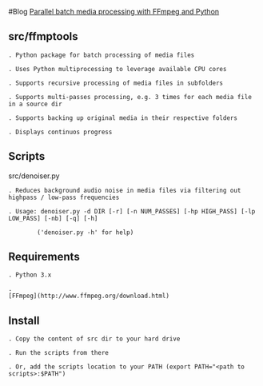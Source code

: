 #Blog
[Parallel batch media processing with FFmpeg and Python](http://arseniy.drupalgardens.com/content/parallel-batch-media-processing-ffmpeg-and-python)


src/ffmptools
--------------
    . Python package for batch processing of media files

    . Uses Python multiprocessing to leverage available CPU cores

    . Supports recursive processing of media files in subfolders

    . Supports multi-passes processing, e.g. 3 times for each media file in a source dir

    . Supports backing up original media in their respective folders

    . Displays continuos progress


Scripts
--------
 src/denoiser.py

    . Reduces background audio noise in media files via filtering out highpass / low-pass frequencies

    . Usage: denoiser.py -d DIR [-r] [-n NUM_PASSES] [-hp HIGH_PASS] [-lp LOW_PASS] [-nb] [-q] [-h]

            ('denoiser.py -h' for help)


Requirements
------------
    . Python 3.x
  
    . 
    [FFmpeg](http://www.ffmpeg.org/download.html)
 

Install
-------
    . Copy the content of src dir to your hard drive

    . Run the scripts from there

    . Or, add the scripts location to your PATH (export PATH="<path to scripts>:$PATH")
  

